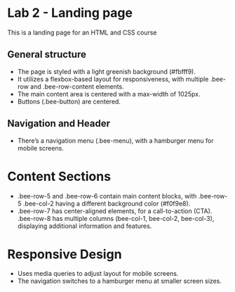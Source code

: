 # Lab 2 - Landing page

This is a landing page for an HTML and CSS course

## General structure
* The page is styled with a light greenish background (#fbfff9).
* It utilizes a flexbox-based layout for responsiveness, with multiple .bee-row and .bee-row-content elements.
* The main content area is centered with a max-width of 1025px.
* Buttons (.bee-button) are centered.
## Navigation and Header
* There’s a navigation menu (.bee-menu), with a hamburger menu for mobile screens.
# Content Sections
* .bee-row-5 and .bee-row-6 contain main content blocks, with .bee-row-5 .bee-col-2 having a different background color (#f0f9e8).
* .bee-row-7 has center-aligned elements, for a call-to-action (CTA).
.bee-row-8 has multiple columns (bee-col-1, bee-col-2, bee-col-3), displaying additional information and features.

# Responsive Design
* Uses media queries to adjust layout for mobile screens.
* The navigation switches to a hamburger menu at smaller screen sizes.

